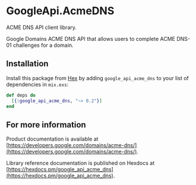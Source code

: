 # GoogleApi.AcmeDNS

ACME DNS API client library.

Google Domains ACME DNS API that allows users to complete ACME DNS-01 challenges for a domain.

## Installation

Install this package from [Hex](https://hex.pm) by adding
`google_api_acme_dns` to your list of dependencies in `mix.exs`:

```elixir
def deps do
  [{:google_api_acme_dns, "~> 0.2"}]
end
```

## For more information

Product documentation is available at [https://developers.google.com/domains/acme-dns/](https://developers.google.com/domains/acme-dns/).

Library reference documentation is published on Hexdocs at
[https://hexdocs.pm/google_api_acme_dns](https://hexdocs.pm/google_api_acme_dns).
